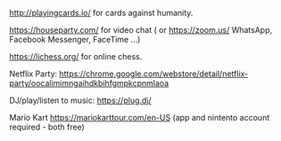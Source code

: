 http://playingcards.io/ for cards against humanity.

https://houseparty.com/ for video chat ( or https://zoom.us/ WhatsApp, Facebook Messenger, FaceTime ...)

https://lichess.org/ for online chess.

Netflix Party: https://chrome.google.com/webstore/detail/netflix-party/oocalimimngaihdkbihfgmpkcpnmlaoa

DJ/play/listen to music: https://plug.dj/

Mario Kart https://mariokarttour.com/en-US (app and nintento account required - both free)
